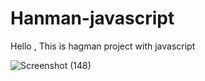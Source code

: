 # Hanman-javascript
Hello , This is hagman project with javascript

![Screenshot (148)](https://user-images.githubusercontent.com/92467753/208666977-c3d8176b-8c9a-4cb3-9381-1e8b58172ef4.png)
